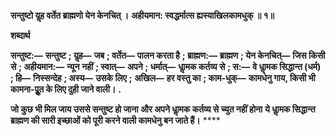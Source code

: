 **सन्तुष्टो यॢह वर्तेत ब्राह्मणो येन केनचित् ।** **अहीयमान: स्वद्धर्मात्स ह्यस्याखिलकामधुक् ॥ १॥** 

**शब्दार्थ** 

**सन्तुष्ट:—** **सन्तुष्ट** **; यॢह—** **जब** **; वर्तेत—** **पालन करता है** **; ब्राह्मण:—** **ब्राह्मण** **; येन केनचित्—** **जिस किसी से** **; अहीयमान:—** **न्यून** **नहीं** **; स्वात्—** **अपने** **; धर्मात्—** **धाॢमक कर्तव्य से** **; स:—** **वे धाॢमक सिद्धान्त (धर्म)** **; हि—** **निस्सन्देह** **; अस्य—** **उसके लिए** **;** **अखिल—** **हर वस्तु का** **; काम-धुक्—** **कामधेनु गाय, किसी भी कामना-पूॢत के लिए दुही जाने वाली।** **.** 

**जो कुछ भी मिल जाय उससे सन्तुष्ट हो जाना और अपने धाॢमक कर्तव्य से च्युत नहीं होना** **ये धाॢमक सिद्धान्त ब्राह्मण की सारी इच्छाओं को पूरी करने वाली कामधेनु बन जाते हैं।** **** 